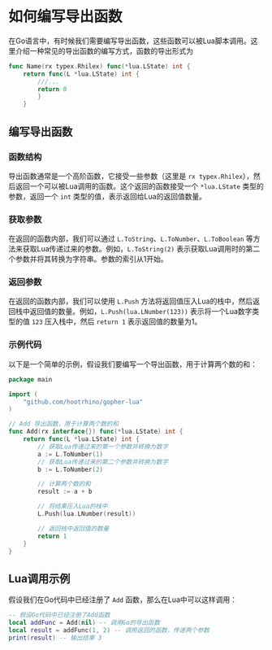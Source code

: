 # 如何编写导出函数

在Go语言中，有时候我们需要编写导出函数，这些函数可以被Lua脚本调用。这里介绍一种常见的导出函数的编写方式，函数的导出形式为
```go
func Name(rx typex.Rhilex) func(*lua.LState) int {
    return func(L *lua.LState) int {
        ///...
        return 0
        }
    }
```

## 编写导出函数

### 函数结构
导出函数通常是一个高阶函数，它接受一些参数（这里是 `rx typex.Rhilex`），然后返回一个可以被Lua调用的函数。这个返回的函数接受一个 `*lua.LState` 类型的参数，返回一个 `int` 类型的值，表示返回给Lua的返回值数量。

### 获取参数
在返回的函数内部，我们可以通过 `L.ToString`、`L.ToNumber`、`L.ToBoolean` 等方法来获取Lua传递过来的参数。例如，`L.ToString(2)` 表示获取Lua调用时的第二个参数并将其转换为字符串。参数的索引从1开始。

### 返回参数
在返回的函数内部，我们可以使用 `L.Push` 方法将返回值压入Lua的栈中，然后返回栈中返回值的数量。例如，`L.Push(lua.LNumber(123))` 表示将一个Lua数字类型的值 `123` 压入栈中，然后 `return 1` 表示返回值的数量为1。

### 示例代码
以下是一个简单的示例，假设我们要编写一个导出函数，用于计算两个数的和：

```go
package main

import (
	"github.com/hootrhino/gopher-lua"
)

// Add 导出函数，用于计算两个数的和
func Add(rx interface{}) func(*lua.LState) int {
	return func(L *lua.LState) int {
		// 获取Lua传递过来的第一个参数并转换为数字
		a := L.ToNumber(1)
		// 获取Lua传递过来的第二个参数并转换为数字
		b := L.ToNumber(2)

		// 计算两个数的和
		result := a + b

		// 将结果压入Lua的栈中
		L.Push(lua.LNumber(result))

		// 返回栈中返回值的数量
		return 1
	}
}
```

## Lua调用示例
假设我们在Go代码中已经注册了 `Add` 函数，那么在Lua中可以这样调用：

```lua
-- 假设Go代码中已经注册了Add函数
local addFunc = Add(nil) -- 调用Go的导出函数
local result = addFunc(1, 2) -- 调用返回的函数，传递两个参数
print(result) -- 输出结果 3
```
